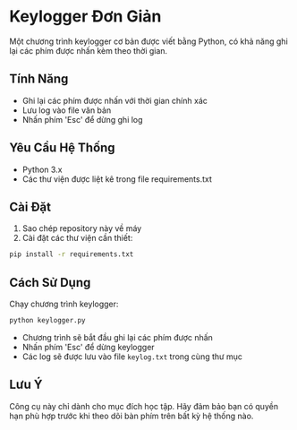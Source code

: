# Keylogger Đơn Giản

Một chương trình keylogger cơ bản được viết bằng Python, có khả năng ghi lại các phím được nhấn kèm theo thời gian.

## Tính Năng
- Ghi lại các phím được nhấn với thời gian chính xác
- Lưu log vào file văn bản
- Nhấn phím 'Esc' để dừng ghi log

## Yêu Cầu Hệ Thống
- Python 3.x
- Các thư viện được liệt kê trong file requirements.txt

## Cài Đặt
1. Sao chép repository này về máy
2. Cài đặt các thư viện cần thiết:
```bash
pip install -r requirements.txt
```

## Cách Sử Dụng
Chạy chương trình keylogger:
```bash
python keylogger.py
```

- Chương trình sẽ bắt đầu ghi lại các phím được nhấn
- Nhấn phím 'Esc' để dừng keylogger
- Các log sẽ được lưu vào file `keylog.txt` trong cùng thư mục

## Lưu Ý
Công cụ này chỉ dành cho mục đích học tập. Hãy đảm bảo bạn có quyền hạn phù hợp trước khi theo dõi bàn phím trên bất kỳ hệ thống nào. 